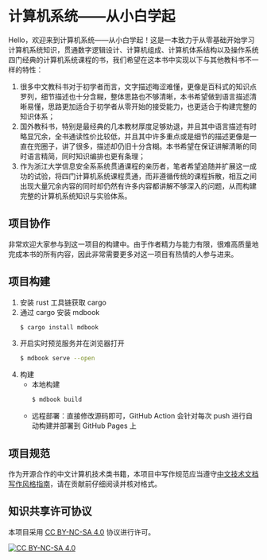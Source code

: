 # 计算机系统——从小白学起

Hello，欢迎来到计算机系统——从小白学起！这是一本致力于从零基础开始学习计算机系统知识，贯通数字逻辑设计、计算机组成、计算机体系结构以及操作系统四门经典的计算机系统课程的书，我们希望在这本书中实现以下与其他教科书不一样的特性：

1. 很多中文教科书对于初学者而言，文字描述晦涩难懂，更像是百科式的知识点罗列，细节描述也十分含糊，整体思路也不够清晰，本书希望做到语言描述清晰易懂，思路更加适合于初学者从零开始的接受能力，也更适合于构建完整的知识体系；
2. 国外教科书，特别是最经典的几本教材厚度足够劝退，并且其中语言描述有时略显冗余，全书通读性价比较低，并且其中许多重点或是细节的描述更像是一直在兜圈子，讲了很多，描述却仍旧十分含糊。本书希望在保证讲解清晰的同时语言精简，同时知识编排也更有条理；
3. 作为浙江大学信息安全系系统贯通课程的亲历者，笔者希望追随并扩展这一成功的试验，将四门计算机系统课程贯通，而非遵循传统的课程拆散，相互之间出现大量冗余内容的同时却仍然有许多内容都讲解不够深入的问题，从而构建完整的计算机系统知识与实验体系。

## 项目协作

非常欢迎大家参与到这一项目的构建中。由于作者精力与能力有限，很难高质量地完成本书的所有内容，因此非常需要更多对这一项目有热情的人参与进来。

## 项目构建

1. 安装 rust 工具链获取 cargo
2. 通过 cargo 安装 mdbook
    ```sh
    $ cargo install mdbook
    ```
3. 开启实时预览服务并在浏览器打开
    ```sh 
    $ mdbook serve --open
    ```
4. 构建
    - 本地构建
        ```sh 
        $ mdbook build
        ```
    - 远程部署：直接修改源码即可，GitHub Action 会针对每次 push 进行自动构建并部署到 GitHub Pages 上

## 项目规范

作为开源合作的中文计算机技术类书籍，本项目中写作规范应当遵守[中文技术文档写作风格指南](https://zh-style-guide.readthedocs.io/)，请在贡献前仔细阅读并核对格式。

## 知识共享许可协议

本项目采用 [CC BY-NC-SA 4.0](https://creativecommons.org/licenses/by-nc-sa/4.0/) 协议进行许可。

[![CC BY-NC-SA 4.0](https://licensebuttons.net/l/by-nc-sa/4.0/88x31.png)](https://creativecommons.org/licenses/by-nc-sa/4.0/)